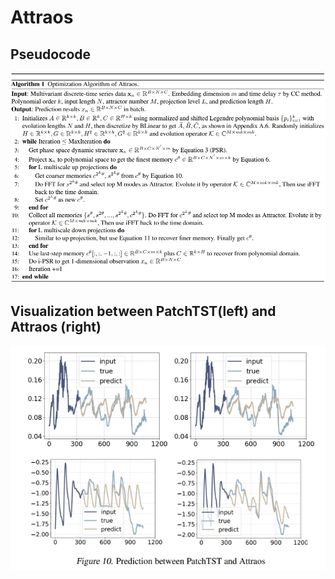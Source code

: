 # Attraos


## Pseudocode
![image](https://github.com/Chris-city/Attraos/blob/main/pescode.png)


## Visualization between PatchTST(left) and Attraos (right)
![image](https://github.com/Chris-city/Attraos/blob/main/pred.png)



